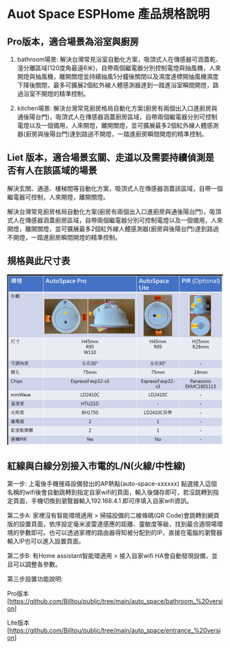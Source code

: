 # Auot Space ESPHome 產品規格說明

## Pro版本，適合場景為浴室與廚房

1. bathroom場景: 解決台灣常見浴室自動化方案，吸頂式人在傳感器可涵蓋乾、溼分離區域(120度角最遠6米)，自帶兩個繼電器分別控制電燈與抽風機，人來開燈與抽風機，離開關燈並持續抽風5分鐘後關閉以及濕度達標開抽風機濕度下降後關閉，最多可擴展2個紅外線人體感測器達到一踏進浴室瞬間開燈，路過浴室不開燈的精準控制。

2. kitchen場景: 解決台灣常見廚房格局自動化方案(廚房有兩個出入口進廚房與通後陽台門)，吸頂式人在傳感器涵蓋廚房區域，自帶兩個繼電器分別可控制電燈以及一個備用，人來開燈，離開關燈，並可擴展最多2個紅外線人體感測器(廚房與後陽台門)達到路過不開燈，一踏進廚房瞬間開燈的精準控制。

## Liet 版本，適合場景玄關、走道以及需要持續偵測是否有人在該區域的場景

解決玄關、通道、樓梯間等自動化方案，吸頂式人在傳感器涵蓋該區域，自帶一個繼電器可控制，人來開燈，離開關燈。

解決台灣常見廚房格局自動化方案(廚房有兩個出入口進廚房與通後陽台門)，吸頂式人在傳感器涵蓋廚房區域，自帶兩個繼電器分別可控制電燈以及一個備用，人來開燈，離開關燈，並可擴展最多2個紅外線人體感測器(廚房與後陽台門)達到路過不開燈，一踏進廚房瞬間開燈的精準控制。

## 規格與此尺寸表

![Mosquitto_broker](/auto_space/image/104605.png)

## 紅線與白線分別接入市電的L/N(火線/中性線)

第一步: 上電後手機搜尋設備發出的AP熱點(auto-space-xxxxxx) 點選接入這個名稱的wifi後會自動跳轉到指定自家wifi的頁面，輸入後儲存即可，若沒跳轉到指定頁面，手機切換到瀏覽器輸入192.168.4.1 即可序填入自家wifi資訊。

第二步A: 家裡沒有智能環境適用 > 掃描設備的二維條碼(QR Code)會跳轉到網頁版的設置頁面，依序設定毫米波雷達感應的距離、靈敏度等級，找到最合適現場環境的參數即可。也可以透過家裡的路由器得知被分配到的IP，直接在電腦的瀏覽器輸入IP也可以進入設置頁面。

第二步B: 有Home assistant智能環適用 > 接入自家wifi HA會自動發現設備，並且可以調整各參數。

第三步設置功能說明:

Pro版本 [https://github.com/Billtou/public/tree/main/auto_space/bathroom_%20version]

Lite版本 [https://github.com/Billtou/public/tree/main/auto_space/entrance_%20version]

